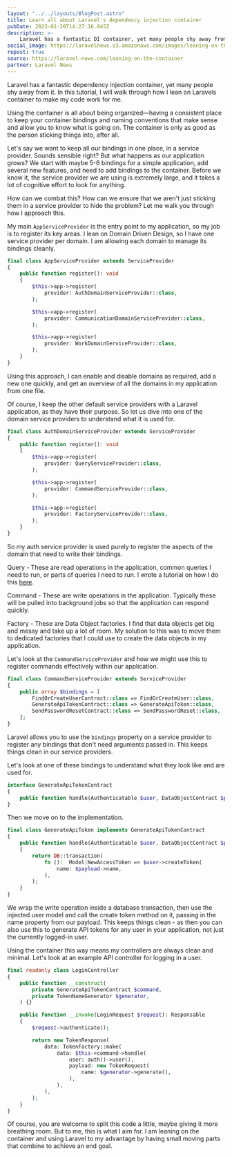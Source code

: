 ```yaml
---
layout: "../../layouts/BlogPost.astro"
title: Learn all about Laravel's dependency injection container
pubDate: 2023-01-20T14:27:16.845Z
description: >-
    Laravel has a fantastic DI container, yet many people shy away from it. In this tutorial, I will walk through how I lean on Laravels container.
social_image: https://laravelnews.s3.amazonaws.com/images/leaning-on-the-container.png
repost: true
source: https://laravel-news.com/leaning-on-the-container
partner: Laravel News
---
```


Laravel has a fantastic dependency injection container, yet many people shy away from it. In this tutorial, I will walk through how I lean on Laravels container to make my code work for me.

Using the container is all about being organized—having a consistent place to keep your container bindings and naming conventions that make sense and allow you to know what is going on. The container is only as good as the person sticking things into, after all.

Let's say we want to keep all our bindings in one place, in a service provider. Sounds sensible right? But what happens as our application grows? We start with maybe 5-6 bindings for a simple application, add several new features, and need to add bindings to the container. Before we know it, the service provider we are using is extremely large, and it takes a lot of cognitive effort to look for anything.

How can we combat this? How can we ensure that we aren't just sticking them in a service provider to hide the problem? Let me walk you through how I approach this.

My main `AppServiceProvider` is the entry point to my application, so my job is to register its key areas. I lean on Domain Driven Design, so I have one service provider per domain. I am allowing each domain to manage its bindings cleanly.

```php
final class AppServiceProvider extends ServiceProvider
{
	public function register(): void
	{
		$this->app->register(
			provider: AuthDomainServiceProvider::class,
		);

		$this->app->register(
			provider: CommunicationDomainServiceProvider::class,
		);

		$this->app->register(
			provider: WorkDomainServiceProvider::class,
		);
	}
}
```

Using this approach, I can enable and disable domains as required, add a new one quickly, and get an overview of all the domains in my application from one file.

Of course, I keep the other default service providers with a Laravel application, as they have their purpose. So let us dive into one of the domain service providers to understand what it is used for.

```php
final class AuthDomainServiceProvider extends ServiceProvider
{
	public function register(): void
	{
		$this->app->register(
			provider: QueryServiceProvider::class,
		);

		$this->app->register(
			provider: CommandServiceProvider::class,
		);

		$this->app->register(
			provider: FactoryServiceProvider::class,
		);
	}
}
```

So my auth service provider is used purely to register the aspects of the domain that need to write their bindings.

Query - These are read operations in the application, common queries I need to run, or parts of queries I need to run. I wrote a tutorial on how I do this [here](https://laravel-news.com/effective-eloquent).

Command - These are write operations in the application. Typically these will be pulled into background jobs so that the application can respond quickly.

Factory - These are Data Object factories. I find that data objects get big and messy and take up a lot of room. My solution to this was to move them to dedicated factories that I could use to create the data objects in my application.

Let's look at the `CommandServiceProvider` and how we might use this to register commands effectively within our application.

```php
final class CommandServiceProvider extends ServiceProvider
{
	public array $bindings = [
		FindOrCreateUserContract::class => FindOrCreateUser::class,
		GenerateApiTokenContract::class => GenerateApiToken::class,
		SendPasswordResetContract::class => SendPasswordReset::class,
	];
}
```

Laravel allows you to use the `bindings` property on a service provider to register any bindings that don't need arguments passed in. This keeps things clean in our service providers.

Let's look at one of these bindings to understand what they look like and are used for.

```php
interface GenerateApiTokenContract
{
	public function handle(Authenticatable $user, DataObjectContract $payload): Model|NewAccessToken;
}
```

Then we move on to the implementation.

```php
final class GenerateApiToken implements GenerateApiTokenContract
{
	public function handle(Authenticatable $user, DataObjectContract $payload): Model|NewAccessToken
	{
		return DB::transaction(
			fn ():  Model|NewAccessToken => $user->createToken(
				name: $payload->name,
			),
		);
	}
}
```

We wrap the write operation inside a database transaction, then use the injected user model and call the create token method on it, passing in the name property from our payload. This keeps things clean - as then you can also use this to generate API tokens for any user in your application, not just the currently logged-in user.

Using the container this way means my controllers are always clean and minimal. Let's look at an example API controller for logging in a user.

```php
final readonly class LoginController
{
	public function __construct(
		private GenerateApiTokenContract $command,
		private TokenNameGenerator $generator,
	) {}

	public function __invoke(LoginRequest $request): Responsable
	{
		$request->authenticate();

		return new TokenResponse(
			data: TokenFactory::make(
				data: $this->command->handle(
					user: auth()->user(),
					payload: new TokenRequest(
						name: $generator->generate(),
					),
				),
			),
		);
	}
}
```

Of course, you are welcome to split this code a little, maybe giving it more breathing room. But to me, this is what I aim for. I am leaning on the container and using Laravel to my advantage by having small moving parts that combine to achieve an end goal.
